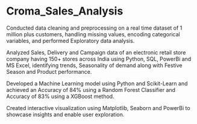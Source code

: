 # Croma_Sales_Analysis
Conducted data cleaning and preprocessing on a real time dataset of 1 million plus customers, handling missing values, encoding categorical variables, and performed Exploratory data analysis.

Analyzed Sales, Delivery and Campaign data of an electronic retail store company having 150+ stores across India using Python, SQL, PowerBi and MS Excel, identifying trends, Seasonality of demand along with Festive Season and Product performance.

Developed a Machine Learning model using Python and Scikit-Learn and achieved an Accuracy of 84% using a Random Forest Classifier and Accuracy of 83% using a XGBoost method.

Created interactive visualization using Matplotlib, Seaborn and PowerBi to showcase insights and enable user exploration.
